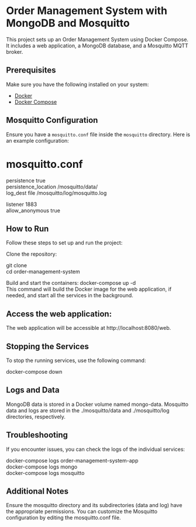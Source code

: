 ﻿# Order Management System with MongoDB and Mosquitto

This project sets up an Order Management System using Docker Compose. It includes a web application, a MongoDB database, and a Mosquitto MQTT broker.

## Prerequisites

Make sure you have the following installed on your system:
- [Docker](https://docs.docker.com/get-docker/)
- [Docker Compose](https://docs.docker.com/compose/install/)

## Mosquitto Configuration

Ensure you have a `mosquitto.conf` file inside the `mosquitto` directory. Here is an example configuration:

# mosquitto.conf

persistence true <br />
persistence_location /mosquitto/data/ <br />
log_dest file /mosquitto/log/mosquitto.log <br />

listener 1883 <br />
allow_anonymous true

## How to Run
Follow these steps to set up and run the project:

Clone the repository:

git clone [<repository-url>](https://github.com/hoangphuc1723/order-management-system) <br />
cd order-management-system

Build and start the containers:
docker-compose up -d <br />
This command will build the Docker image for the web application, if needed, and start all the services in the background.

## Access the web application:
The web application will be accessible at http://localhost:8080/web.

## Stopping the Services
To stop the running services, use the following command:

docker-compose down <br />

## Logs and Data
MongoDB data is stored in a Docker volume named mongo-data.
Mosquitto data and logs are stored in the ./mosquitto/data and ./mosquitto/log directories, respectively.
## Troubleshooting
If you encounter issues, you can check the logs of the individual services:

docker-compose logs order-management-system-app <br />
docker-compose logs mongo <br />
docker-compose logs mosquitto

## Additional Notes
Ensure the mosquitto directory and its subdirectories (data and log) have the appropriate permissions.
You can customize the Mosquitto configuration by editing the mosquitto.conf file.

